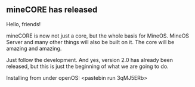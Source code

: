 ## mineCORE has released

Hello, friends!

mineCORE is now not just a core, but the whole basis for MineOS. MineOS Server and many other things will also be built on it. The core will be amazing and amazing.

Just follow the development. And yes, version 2.0 has already been released, but this is just the beginning of what we are going to do.

Installing from under openOS: <pastebin run 3qMJ5ERb>
